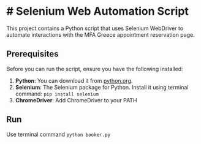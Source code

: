 # # Selenium Web Automation Script

This project contains a Python script that uses Selenium WebDriver to automate interactions with the MFA Greece appointment reservation page.

## Prerequisites

Before you can run the script, ensure you have the following installed:

1. **Python**: You can download it from [python.org](https://www.python.org/downloads/).
2. **Selenium**: The Selenium package for Python. Install it using terminal command: `pip install selenium`
3. **ChromeDriver**: Add ChromeDriver to your PATH

## Run

Use terminal command `python booker.py`

